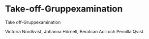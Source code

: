 # Take-off-Gruppexamination
Take off-Gruppexamination

Victoria Nordkvist, Johanna Hörnell, Beratcan Acil och Pernilla Qvist.
